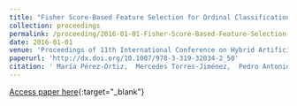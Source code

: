 ```yaml
---
title: "Fisher Score-Based Feature Selection for Ordinal Classification: ASocial Survey on Subjective Well-Being"
collection: proceedings
permalink: /proceeding/2016-01-01-Fisher-Score-Based-Feature-Selection-for-Ordinal-Classification-ASocial-Survey-on-Subjective-Well-Being
date: 2016-01-01
venue: 'Proceedings of 11th International Conference on Hybrid Artificial Intelligent Systems (HAIS2016)'
paperurl: 'http://dx.doi.org/10.1007/978-3-319-32034-2_50'
citation: ' María Pérez-Ortiz,  Mercedes Torres-Jiménez,  Pedro Antonio Gutiérrez,  Javier Sánchez-Monedero,  César Hervás-Martínez, &quot;Fisher Score-Based Feature Selection for Ordinal Classification: ASocial Survey on Subjective Well-Being.&quot; Proceedings of 11th International Conference on Hybrid Artificial Intelligent Systems (HAIS2016), Vol.9648, 2016, Seville (Spain), pp.597-608.'
---
```

[Access paper here](http://dx.doi.org/10.1007/978-3-319-32034-2_50){:target="_blank"}
